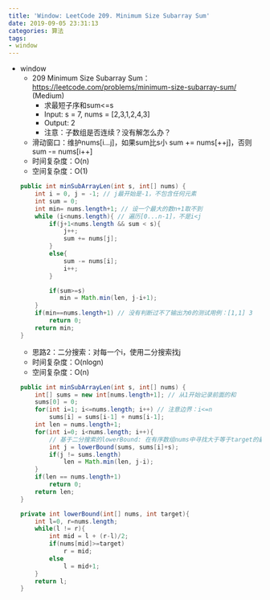 ```yaml
---
title: 'Window: LeetCode 209. Minimum Size Subarray Sum'
date: 2019-09-05 23:31:13
categories: 算法
tags: 
- window
---
```

- window
    - 209 Minimum Size Subarray Sum：https://leetcode.com/problems/minimum-size-subarray-sum/ (Medium)
        - 求最短子序和sum<=s
        - Input: s = 7, nums = [2,3,1,2,4,3]
        - Output: 2
        <!-- more -->
        - 注意：子数组是否连续？没有解怎么办？
    - 滑动窗口：维护nums[i...j]，如果sum比s小 sum += nums[++j]，否则sum -= nums[i++]
    - 时间复杂度：O(n)
    - 空间复杂度：O(1)
    ```java
    public int minSubArrayLen(int s, int[] nums) {
        int i = 0, j = -1; // j最开始是-1，不包含任何元素
        int sum = 0;
        int min= nums.length+1; // 设一个最大的数n+1取不到
        while (i<nums.length){ // 遍历[0...n-1]，不是i<j
            if(j+1<nums.length && sum < s){
                j++;
                sum += nums[j];
            }
            else{
                sum -= nums[i];
                i++;
            }

            if(sum>=s)
               min = Math.min(len, j-i+1);
        }
        if(min==nums.length+1) // 没有判断过不了输出为0的测试用例：[1,1] 3
            return 0;
        return min;
    }
    ```
    - 思路2：二分搜索：对每一个i，使用二分搜索找j
    - 时间复杂度：O(nlogn)
    - 空间复杂度：O(n)
    ```java
    public int minSubArrayLen(int s, int[] nums) {
        int[] sums = new int[nums.length+1]; // 从1开始记录前面的和
        sums[0] = 0;
        for(int i=1; i<=nums.length; i++) // 注意边界：i<=n
            sums[i] = sums[i-1] + nums[i-1];
        int len = nums.length+1;
        for(int i=0; i<nums.length; i++){
            // 基于二分搜索的lowerBound: 在有序数组nums中寻找大于等于target的最小值
            int j = lowerBound(sums, sums[i]+s);
            if(j != sums.length)
                len = Math.min(len, j-i);
        }
        if(len == nums.length+1)
            return 0;
        return len;
    }

    private int lowerBound(int[] nums, int target){
        int l=0, r=nums.length;
        while(l != r){
            int mid = l + (r-l)/2;
            if(nums[mid]>=target)
                r = mid;
            else
                l = mid+1;
        }
        return l;
    }
    ```